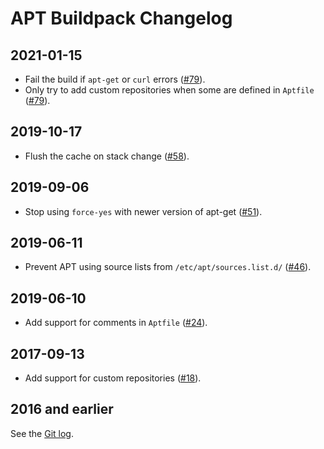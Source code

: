 # APT Buildpack Changelog

## 2021-01-15

- Fail the build if `apt-get` or `curl` errors ([#79](https://github.com/heroku/heroku-buildpack-apt/pull/79)).
- Only try to add custom repositories when some are defined in `Aptfile` ([#79](https://github.com/heroku/heroku-buildpack-apt/pull/79)).

## 2019-10-17

- Flush the cache on stack change ([#58](https://github.com/heroku/heroku-buildpack-apt/pull/58)).

## 2019-09-06

- Stop using `force-yes` with newer version of apt-get ([#51](https://github.com/heroku/heroku-buildpack-apt/pull/51)).

## 2019-06-11

- Prevent APT using source lists from `/etc/apt/sources.list.d/` ([#46](https://github.com/heroku/heroku-buildpack-apt/pull/46)).

## 2019-06-10

- Add support for comments in `Aptfile` ([#24](https://github.com/heroku/heroku-buildpack-apt/pull/24)).

## 2017-09-13

- Add support for custom repositories ([#18](https://github.com/heroku/heroku-buildpack-apt/pull/18)).

## 2016 and earlier

See the [Git log](https://github.com/heroku/heroku-buildpack-apt/commits/40883f0cb8e8ddb2876ca8be5d25ade4ff9617b1).
